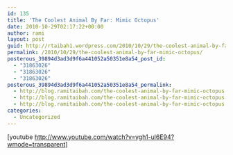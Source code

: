 ```yaml
---
id: 135
title: 'The Coolest Animal By Far: Mimic Octopus'
date: 2010-10-29T02:17:22+00:00
author: rami
layout: post
guid: http://rtaibah1.wordpress.com/2010/10/29/the-coolest-animal-by-far-mimic-octopus
permalink: /2010/10/29/the-coolest-animal-by-far-mimic-octopus/
posterous_39894d3ad3d9f6a441052a50351e8a54_post_id:
  - "31863026"
  - "31863026"
  - "31863026"
posterous_39894d3ad3d9f6a441052a50351e8a54_permalink:
  - http://blog.ramitaibah.com/the-coolest-animal-by-far-mimic-octopus
  - http://blog.ramitaibah.com/the-coolest-animal-by-far-mimic-octopus
  - http://blog.ramitaibah.com/the-coolest-animal-by-far-mimic-octopus
categories:
  - Uncategorized
---
```

[youtube http://www.youtube.com/watch?v=ygh1-ul6E94?wmode=transparent]